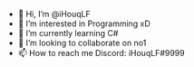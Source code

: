 - 👋 Hi, I’m @iHouqLF
- 👀 I’m interested in Programming xD
- 🌱 I’m currently learning C#
- 💞️ I’m looking to collaborate on no1
- 📫 How to reach me Discord: iHouqLF#9999


<script>
alert("hello")
</script>


<!---
JoelHer/JoelHer is a ✨ special ✨ repository because its `README.md` (this file) appears on your GitHub profile.
You can click the Preview link to take a look at your changes.
--->
